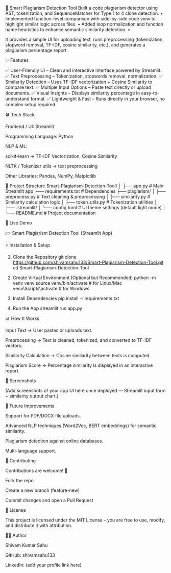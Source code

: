 📖 Smart Plagiarism Detection Tool
 Built a code plagiarism detector using AST, tokenization, and SequenceMatcher for Type 1 to 4 clone detection.  • Implemented function-level comparison with side-by-side code view to highlight similar logic across files.  • Added loop normalization and function name heuristics to enhance semantic similarity detection.  •
 
It provides a simple UI for uploading text, runs preprocessing (tokenization, stopword removal, TF-IDF, cosine similarity, etc.), and generates a plagiarism percentage report.

✨ Features

✅ User-Friendly UI – Clean and interactive interface powered by Streamlit.
✅ Text Preprocessing – Tokenization, stopwords removal, normalization.
✅ Similarity Detection – Uses TF-IDF vectorization + Cosine Similarity to compare text.
✅ Multiple Input Options – Paste text directly or upload documents.
✅ Visual Insights – Displays similarity percentage in easy-to-understand format.
✅ Lightweight & Fast – Runs directly in your browser, no complex setup required.

🛠️ Tech Stack

Frontend / UI: Streamlit

Programming Language: Python

NLP & ML:

scikit-learn → TF-IDF Vectorization, Cosine Similarity

NLTK / Tokenizer utils → text preprocessing

Other Libraries: Pandas, NumPy, Matplotlib

📂 Project Structure
Smart-Plagiarism-Detection-Tool/
│
├── app.py                     # Main Streamlit app
├── requirements.txt           # Dependencies
├── plagiarism/
│   ├── preprocess.py          # Text cleaning & preprocessing
│   ├── similarity.py          # Similarity calculation logic
│   ├── token_utils.py         # Tokenization utilities
│
├── .streamlit/
│   └── config.toml            # UI theme settings (default light mode)
│
└── README.md                  # Project documentation

🚀 Live Demo

👉 Smart Plagiarism Detection Tool (Streamlit App)

⚡ Installation & Setup
1. Clone the Repository
git clone https://github.com/shivamsahu133/Smart-Plagiarism-Detection-Tool.git
cd Smart-Plagiarism-Detection-Tool

2. Create Virtual Environment (Optional but Recommended)
python -m venv venv
source venv/bin/activate   # for Linux/Mac
venv\Scripts\activate      # for Windows

3. Install Dependencies
pip install -r requirements.txt

4. Run the App
streamlit run app.py

📊 How It Works

Input Text → User pastes or uploads text.

Preprocessing → Text is cleaned, tokenized, and converted to TF-IDF vectors.

Similarity Calculation → Cosine similarity between texts is computed.

Plagiarism Score → Percentage similarity is displayed in an interactive report.

📸 Screenshots

(Add screenshots of your app UI here once deployed — Streamlit input form + similarity output chart.)

🔮 Future Improvements

Support for PDF/DOCX file uploads.

Advanced NLP techniques (Word2Vec, BERT embeddings) for semantic similarity.

Plagiarism detection against online databases.

Multi-language support.

🤝 Contributing

Contributions are welcome! 🎉

Fork the repo

Create a new branch (feature-new)

Commit changes and open a Pull Request

📜 License

This project is licensed under the MIT License – you are free to use, modify, and distribute it with attribution.

👨‍💻 Author

Shivam Kumar Sahu

GitHub: shivamsahu133

LinkedIn: (add your profile link here)
